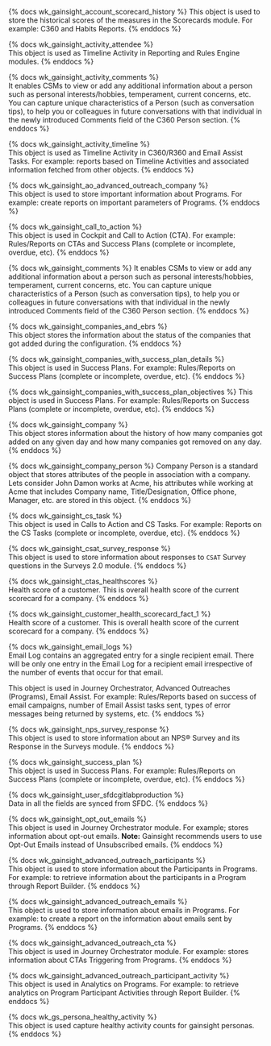 {% docs wk_gainsight_account_scorecard_history %}
This object is used to store the historical scores of the measures in the Scorecards module. 
For example: C360 and Habits Reports.
{% enddocs %}

{% docs wk_gainsight_activity_attendee %}	 
This object is used as Timeline Activity in Reporting and Rules Engine modules. 
{% enddocs %}

{% docs wk_gainsight_activity_comments %}	
It enables CSMs to view or add any additional information about a person such as personal interests/hobbies, temperament, current concerns, etc. 
You can capture unique characteristics of a Person (such as conversation tips), to help you or colleagues in future conversations with that individual 
in the newly introduced Comments field of the C360 Person section.
{% enddocs %}

{% docs wk_gainsight_activity_timeline %}	 	 
This object is used as Timeline Activity in C360/R360 and Email Assist Tasks.
For example: reports based on Timeline Activities and associated information fetched from other objects.
{% enddocs %}

{% docs wk_gainsight_ao_advanced_outreach_company %}	 
This object is used to store important information about Programs. 
For example: create reports on important parameters of Programs.
{% enddocs %}

{% docs wk_gainsight_call_to_action %}	 
This object is used in Cockpit and Call to Action (CTA). 
For example: Rules/Reports on CTAs and Success Plans (complete or incomplete, overdue, etc).
{% enddocs %}

{% docs wk_gainsight_comments %}
It enables CSMs to view or add any additional information about a person such as personal interests/hobbies, temperament, current concerns, etc. 
You can capture unique characteristics of a Person (such as conversation tips), to help you or colleagues in future conversations with that individual 
in the newly introduced Comments field of the C360 Person section.
{% enddocs %}

{% docs wk_gainsight_companies_and_ebrs %}	 
This object stores the information about the status of the companies that got added during the configuration.
{% enddocs %}

{% docs wk_gainsight_companies_with_success_plan_details %}	 
This object is used in Success Plans. 
For example: Rules/Reports on Success Plans (complete or incomplete, overdue, etc).
{% enddocs %}

{% docs wk_gainsight_companies_with_success_plan_objectives %}
This object is used in Success Plans. 
For example: Rules/Reports on Success Plans (complete or incomplete, overdue, etc).
{% enddocs %}

{% docs wk_gainsight_company %}	      
This object stores information about the history of how many companies got added on any given day and how many companies got removed on any day.
{% enddocs %}

{% docs wk_gainsight_company_person %}
Company Person is a standard object that stores attributes of the people in association with a company. 
Lets consider John Damon works at Acme, his attributes while working at Acme that includes Company name, 
Title/Designation, Office phone, Manager, etc. are stored in this object.
{% enddocs %}

{% docs wk_gainsight_cs_task %}	 	   
This object is used in Calls to Action and CS Tasks. 
For example: Reports on the CS Tasks (complete or incomplete, overdue, etc).
{% enddocs %}

{% docs wk_gainsight_csat_survey_response %}	 	
This object is used to store information about responses to `CSAT` Survey questions in the Surveys 2.0 module.
{% enddocs %}

{% docs wk_gainsight_ctas_healthscores %}	 
Health score of a customer. This is overall health score of the current scorecard for a company.
{% enddocs %}

{% docs wk_gainsight_customer_health_scorecard_fact_1 %}	 	
Health score of a customer. This is overall health score of the current scorecard for a company.
{% enddocs %}

{% docs wk_gainsight_email_logs %}	
Email Log contains an aggregated entry for a single recipient email. 
There will be only one entry in the Email Log for a recipient email irrespective of the number of events that occur for that email.

This object is used in Journey Orchestrator, Advanced Outreaches (Programs), Email Assist. 
For example: Rules/Reports based on success of email campaigns, number of Email Assist tasks sent, types of error messages being returned by systems, etc.
{% enddocs %}

{% docs wk_gainsight_nps_survey_response %}	    
This object is used to store information about an NPS® Survey and its Response in the Surveys module. 
{% enddocs %}

{% docs wk_gainsight_success_plan %}	 	
This object is used in Success Plans. 
For example: Rules/Reports on Success Plans (complete or incomplete, overdue, etc).
{% enddocs %}

{% docs wk_gainsight_user_sfdcgitlabproduction %}	 
Data in all the fields are synced from SFDC.
{% enddocs %}


{% docs wk_gainsight_opt_out_emails %}	 
This object is used in Journey Orchestrator module. For example; stores information about opt-out emails.
**Note:** Gainsight recommends users to use Opt-Out Emails instead of Unsubscribed emails.
{% enddocs %}

{% docs wk_gainsight_advanced_outreach_participants %}	 
This object is used to store information about the Participants in Programs. 
For example: to retrieve information about the participants in a Program through Report Builder.
{% enddocs %}

{% docs wk_gainsight_advanced_outreach_emails %}	 
This object is used to store information about emails in Programs. 
For example: to create a report on the information about emails sent by Programs.
{% enddocs %}

{% docs wk_gainsight_advanced_outreach_cta %}	 
This object is used in Journey Orchestrator module. 
For example: stores information about CTAs Triggering from Programs.
{% enddocs %}

{% docs wk_gainsight_advanced_outreach_participant_activity %}	 
This object is used in Analytics on Programs. 
For example: to retrieve analytics on Program Participant Activities through Report Builder.
{% enddocs %}

{% docs wk_gs_persona_healthy_activity %}	 
This object is used capture healthy activity counts for gainsight personas. 
{% enddocs %}